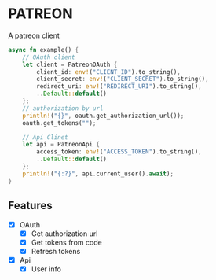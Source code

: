 PATREON
=======

A patreon client

```rust
async fn example() {
    // OAuth client
    let client = PatreonOAuth {
        client_id: env!("CLIENT_ID").to_string(),
        client_secret: env!("CLIENT_SECRET").to_string(),
        redirect_uri: env!("REDIRECT_URI").to_string(),
        ..Default::default()
    };
    // authorization by url
    println!("{}", oauth.get_authorization_url());
    oauth.get_tokens("");

    // Api Clinet
    let api = PatreonApi {
        access_token: env!("ACCESS_TOKEN").to_string(),
        ..Default::default()
    };
    println!("{:?}", api.current_user().await);
}
```

## Features

- [x] OAuth
  - [x] Get authorization url
  - [x] Get tokens from code
  - [x] Refresh tokens
- [x] Api
  - [x] User info
